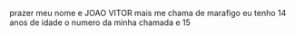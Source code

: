 prazer meu nome e  JOAO VITOR mais me chama de marafigo
eu tenho 14 anos de idade
o numero da minha chamada e 15

